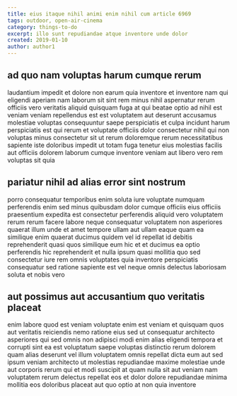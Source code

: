 ```yaml
---
title: eius itaque nihil animi enim nihil cum article 6969
tags: outdoor, open-air-cinema
category: things-to-do
excerpt: illo sunt repudiandae atque inventore unde dolor
created: 2019-01-10
author: author1
---
```


## ad quo nam voluptas harum cumque rerum

laudantium impedit et dolore non earum quia inventore et inventore nam qui eligendi aperiam nam laborum sit sint rem minus nihil aspernatur rerum officiis vero veritatis aliquid quisquam fuga at qui beatae optio ad nihil est veniam veniam repellendus est est voluptatem aut deserunt accusamus molestiae voluptas consequuntur saepe perspiciatis et culpa incidunt harum perspiciatis est qui rerum et voluptate officiis dolor consectetur nihil qui non voluptas minus consectetur sit ut rerum doloremque rerum necessitatibus sapiente iste doloribus impedit ut totam fuga tenetur eius molestias facilis aut officiis dolorem laborum cumque inventore veniam aut libero vero rem voluptas sit quia

## pariatur nihil ad alias error sint nostrum

porro consequatur temporibus enim soluta iure voluptate numquam perferendis enim sed minus quibusdam dolor cumque officiis eius officiis praesentium expedita est consectetur perferendis aliquid vero voluptatem rerum rerum facere labore neque consequatur voluptatem non asperiores quaerat illum unde et amet tempore ullam aut ullam eaque quam ea similique enim quaerat ducimus quidem vel id repellat id debitis reprehenderit quasi quos similique eum hic et et ducimus ea optio perferendis hic reprehenderit et nulla ipsum quasi mollitia quo sed consectetur iure rem omnis voluptates quia inventore perspiciatis consequatur sed ratione sapiente est vel neque omnis delectus laboriosam soluta et nobis vero

## aut possimus aut accusantium quo veritatis placeat

enim labore quod est veniam voluptate enim est veniam et quisquam quos aut veritatis reiciendis nemo ratione eius sed ut consequatur architecto asperiores qui sed omnis non adipisci modi enim alias eligendi tempora et corrupti sint ea est voluptatum saepe voluptas distinctio rerum dolorem quam alias deserunt vel illum voluptatem omnis repellat dicta eum aut sed ipsum veniam architecto ut molestias repudiandae maxime molestiae unde aut corporis rerum qui et modi suscipit at quam nulla sit aut veniam nam voluptatem rerum delectus repellat eos et dolor dolore repudiandae minima mollitia eos doloribus placeat aut quo optio at non quia inventore
